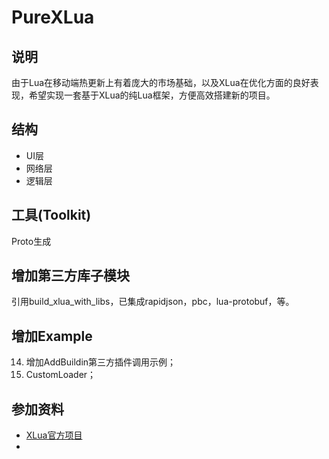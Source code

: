 # PureXLua

## 说明

由于Lua在移动端热更新上有着庞大的市场基础，以及XLua在优化方面的良好表现，希望实现一套基于XLua的纯Lua框架，方便高效搭建新的项目。

## 结构

- UI层
- 网络层
- 逻辑层

## 工具(Toolkit)

Proto生成

## 增加第三方库子模块

引用build_xlua_with_libs，已集成rapidjson，pbc，lua-protobuf，等。

## 增加Example

14. 增加AddBuildin第三方插件调用示例；
15. CustomLoader；

## 参加资料

- [XLua官方项目](https://github.com/Tencent/xLua)
- []()
